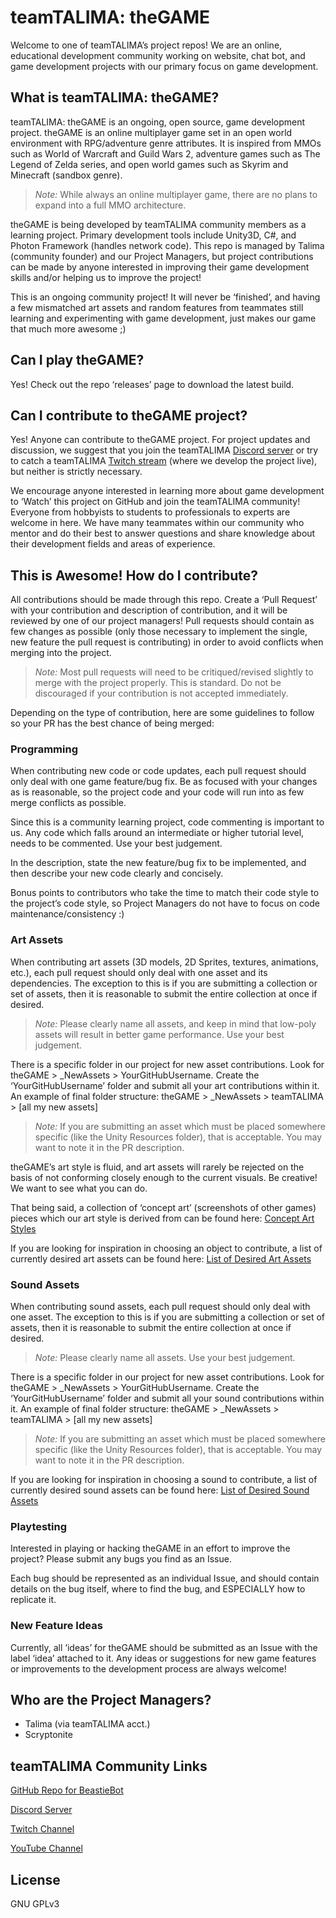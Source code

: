 # teamTALIMA: theGAME
Welcome to one of teamTALIMA’s project repos! We are an online, educational development community working on website, chat bot, and game development projects with our primary focus on game development.

## What is teamTALIMA: theGAME?
teamTALIMA: theGAME is an ongoing, open source, game development project. theGAME is an online multiplayer game set in an open world environment with RPG/adventure genre attributes. It is inspired from MMOs such as World of Warcraft and Guild Wars 2, adventure games such as The Legend of Zelda series, and open world games such as Skyrim and Minecraft (sandbox genre).

> *Note:* While always an online multiplayer game, there are no plans to expand into a full MMO architecture.

theGAME is being developed by teamTALIMA community members as a learning project. Primary development tools include Unity3D, C#, and Photon Framework (handles network code). This repo is managed by Talima (community founder) and our Project Managers, but project contributions can be made by anyone interested in improving their game development skills and/or helping us to improve the project!

This is an ongoing community project! It will never be ‘finished’, and having a few mismatched art assets and random features from teammates still learning and experimenting with game development, just makes our game that much more awesome ;)

## Can I play theGAME?
Yes! Check out the repo ‘releases’ page to download the latest build.

## Can I contribute to theGAME project?
Yes! Anyone can contribute to theGAME project. For project updates and discussion, we suggest that you join the teamTALIMA [Discord server](https://discordapp.com/invite/dGFQ5tE "teamTALIMA's Discord Server") or try to catch a teamTALIMA [Twitch stream](https://www.twitch.tv/teamtalima "teamTALIMA's Twitch Channel") (where we develop the project live), but neither is strictly necessary.

We encourage anyone interested in learning more about game development to ‘Watch’ this project on GitHub and join the teamTALIMA community! Everyone from hobbyists to students to professionals to experts are welcome in here. We have many teammates within our community who mentor and do their best to answer questions and share knowledge about their development fields and areas of experience.

## This is Awesome! How do I contribute?
All contributions should be made through this repo. Create a ‘Pull Request’ with your contribution and description of contribution, and it will be reviewed by one of our project managers! Pull requests should contain as few changes as possible (only those necessary to implement the single, new feature the pull request is contributing) in order to avoid conflicts when merging into the project.

> *Note:* Most pull requests will need to be critiqued/revised slightly to merge with the project properly. This is standard. Do not be discouraged if your contribution is not accepted immediately.

Depending on the type of contribution, here are some guidelines to follow so your PR has the best chance of being merged:

### Programming
When contributing new code or code updates, each pull request should only deal with one game feature/bug fix. Be as focused with your changes as is reasonable, so the project code and your code will run into as few merge conflicts as possible.

Since this is a community learning project, code commenting is important to us. Any code which falls around an intermediate or higher tutorial level, needs to be commented. Use your best judgement.

In the description, state the new feature/bug fix to be implemented, and then describe your new code clearly and concisely.

Bonus points to contributors who take the time to match their code style to the project’s code style, so Project Managers do not have to focus on code maintenance/consistency :)

### Art Assets
When contributing art assets (3D models, 2D Sprites, textures, animations, etc.), each pull request should only deal with one asset and its dependencies. The exception to this is if you are submitting a collection or set of assets, then it is reasonable to submit the entire collection at once if desired.

> *Note:* Please clearly name all assets, and keep in mind that low-poly assets will result in better game performance. Use your best judgement.

There is a specific folder in our project for new asset contributions. Look for theGAME > _NewAssets > YourGitHubUsername. Create the ‘YourGitHubUsername’ folder and submit all your art contributions within it. An example of final folder structure: theGAME > _NewAssets > teamTALIMA > [all my new assets]

> *Note:* If you are submitting an asset which must be placed somewhere specific (like the Unity Resources folder), that is acceptable. You may want to note it in the PR description.

theGAME’s art style is fluid, and art assets will rarely be rejected on the basis of not conforming closely enough to the current visuals. Be creative! We want to see what you can do.

That being said, a collection of ‘concept art’ (screenshots of other games) pieces which our art style is derived from can be found here: [Concept Art Styles](../master/ConceptArtStyles.md)

If you are looking for inspiration in choosing an object to contribute, a list of currently desired art assets can be found here: [List of Desired Art Assets](../master/DesiredArtAssets.md)

### Sound Assets
When contributing sound assets, each pull request should only deal with one asset. The exception to this is if you are submitting a collection or set of assets, then it is reasonable to submit the entire collection at once if desired.

> *Note:* Please clearly name all assets. Use your best judgement.

There is a specific folder in our project for new asset contributions. Look for theGAME > _NewAssets > YourGitHubUsername. Create the ‘YourGitHubUsername’ folder and submit all your sound contributions within it. An example of final folder structure: theGAME > _NewAssets > teamTALIMA > [all my new assets] 

> *Note:* If you are submitting an asset which must be placed somewhere specific (like the Unity Resources folder), that is acceptable. You may want to note it in the PR description.

If you are looking for inspiration in choosing a sound to contribute, a list of currently desired sound assets can be found here: [List of Desired Sound Assets](../master/DesiredSoundAssets.md)

### Playtesting
Interested in playing or hacking theGAME in an effort to improve the project? Please submit any bugs you find as an Issue. 

Each bug should be represented as an individual Issue, and should contain details on the bug itself, where to find the bug, and ESPECIALLY how to replicate it.

### New Feature Ideas
Currently, all ‘ideas’ for theGAME should be submitted as an Issue with the label ‘idea’ attached to it. Any ideas or suggestions for new game features or improvements to the development process are always welcome!

## Who are the Project Managers?
* Talima (via teamTALIMA acct.)
* Scryptonite

## teamTALIMA Community Links
[GitHub Repo for BeastieBot](https://github.com/teamTALIMA/BeastieBot "teamTALIMA's BeastieBot Repo")

[Discord Server](https://discordapp.com/invite/dGFQ5tE "teamTALIMA's Discord Server")

[Twitch Channel](https://www.twitch.tv/teamtalima "teamTALIMA's Twitch Channel")

[YouTube Channel](https://www.youtube.com/channel/UCQEtRUEQItKpn-q_ZBJXUVQ "teamTALIMA's YouTube Channel")

## License
GNU GPLv3